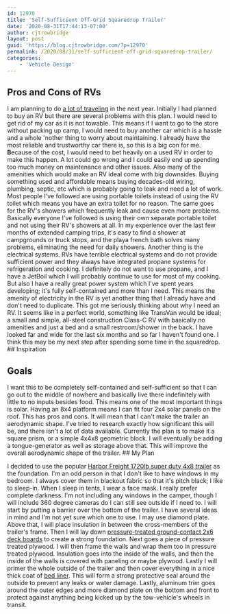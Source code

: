 ```yaml
---
id: 12970
title: 'Self-Sufficient Off-Grid Squaredrop Trailer'
date: '2020-08-31T17:44:13-07:00'
author: cjtrowbridge
layout: post
guid: 'https://blog.cjtrowbridge.com/?p=12970'
permalink: /2020/08/31/self-sufficient-off-grid-squaredrop-trailer/
categories:
    - 'Vehicle Design'
---
```


## Pros and Cons of RVs

I am planning to do [a lot of traveling](https://blog.cjtrowbridge.com/2020/07/16/on-the-road/) in the next year. Initially I had planned to buy an RV but there are several problems with this plan. I would need to get rid of my car as it is not towable. This means if I want to go to the store without packing up camp, I would need to buy another car which is a hassle and a whole 'nother thing to worry about maintaining. I already have the most reliable and trustworthy car there is, so this is a big con for me. **B**ecause of the cost, I would need to bet heavily on a used RV in order to make this happen. A lot could go wrong and I could easily end up spending too much money on maintenance and other issues. Also many of the amenities which would make an RV ideal come with big downsides. Buying something used and affordable means buying decades-old wiring, plumbing, septic, etc which is probably going to leak and need a lot of work. Most people I've followed are using portable toilets instead of using the RV toilet which means you have an extra toilet for no reason. The same goes for the RV's showers which frequently leak and cause even more problems. Basically everyone I've followed is using their own separate portable toilet and not using their RV's showers at all. In my experience over the last few months of extended camping trips, it's easy to find a shower at campgrounds or truck stops, and the playa french bath solves many problems, eliminating the need for daily showers. Another thing is the electrical systems. RVs have terrible electrical systems and do not provide sufficient power and they always have integrated propane systems for refrigeration and cooking. I definitely do not want to use propane, and I have a JetBoil which I will probably continue to use for most of my cooking. But also I have a really great power system which I've spent years developing; it's fully self-contained and more than I need. This means the amenity of electricity in the RV is yet another thing that I already have and don't need to duplicate. This got me seriously thinking about why I need an RV. It seems like in a perfect world, something like TransVan would be ideal; a small and simple, all-steel construction Class-C RV with basically no amenities and just a bed and a small restroom/shower in the back. I have looked far and wide for the last six months and so far I haven't found one. I think this may be my next step after spending some time in the squaredrop. ## Inspiration

## Goals

I want this to be completely self-contained and self-sufficient so that I can go out to the middle of nowhere and basically live there indefinitely with little to no inputs besides food. This means one of the most important things is solar. Having an 8x4 platform means I can fit four 2x4 solar panels on the roof. This has pros and cons. It will mean that I can't make the trailer an aerodynamic shape. I've tried to research exactly how significant this will be, and there isn't a lot of data available. Currently the plan is to make it a square prism, or a simple 4x4x8 geometric block. I will eventually be adding a tongue-generator as well as storage above that. This will improve the overall aerodynamic shape of the trailer. ## My Plan

I decided to use the popular [Harbor Freight 1720lb super duty 4x8 trailer](https://www.harborfreight.com/1720-lb-capacity-48-in-x-96-in-super-duty-folding-trailer-62647.html) as the foundation. I'm an odd person in that I don't like to have windows in my bedroom. I always cover them in blackout fabric so that it's pitch black; I like to sleep-in. When I sleep in tents, I wear a face mask. I really prefer complete darkness. I'm not including any windows in the camper, though I will include 360 degree cameras do I can still see outside if I need to. I will start by putting a barrier over the bottom of the trailer. I have several ideas in mind and I'm not yet sure which one to use. I may use diamond plate. Above that, I will place insulation in between the cross-members of the trailer's frame. Then I will lay down [pressure-treated ground-contact 2x6 deck boards](https://www.homedepot.com/p/2-in-x-6-in-x-8-ft-Hem-Fir-Brown-Stain-Ground-Contact-Pressure-Treated-Lumber-Actual-1-5-in-x-5-5-in-x-96-in-17464-08/206952301) to create a strong foundation. Next goes a piece of pressure treated plywood. I will then frame the walls and wrap them too in pressure treated plywood. Insulation goes into the inside of the walls, and then the inside of the walls is covered with paneling or maybe plywood. Lastly I will primer the whole outside of the trailer and then cover everything in a nice thick coat of [bed liner](https://amzn.to/3hIX6wj). This will form a strong protective seal around the outside to prevent any leaks or water damage. Lastly, aluminum trim goes around the outer edges and more diamond plate on the bottom and front to protect against anything being kicked up by the tow-vehicle's wheels in transit. 